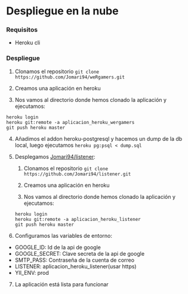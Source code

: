 Despliegue en la nube
=====================
### Requisitos
-   Heroku cli

### Despliegue

1.  Clonamos el repositorio `git clone https://github.com/Jomari94/weRgamers.git`

2.  Creamos una aplicación en heroku

3.  Nos vamos al directorio donde hemos clonado la aplicación y ejecutamos:
```
heroku login
heroku git:remote -a aplicacion_heroku_wergamers
git push heroku master
```

4.  Añadimos el addon heroku-postgresql y hacemos un dump de la db local, luego ejecutamos `heroku pg:psql < dump.sql`

5.  Desplegamos [Jomari94/listener](https://github.com/Jomari94/listener):
    1.  Clonamos el repositorio `git clone https://github.com/Jomari94/listener.git`

    2.  Creamos una aplicación en heroku

    3.  Nos vamos al directorio donde hemos clonado la aplicación y ejecutamos:
    ```
    heroku login
    heroku git:remote -a aplicacion_heroku_listener
    git push heroku master
    ```

6.  Configuramos las variables de entorno:
-   GOOGLE_ID:  Id de la api de google
-   GOOGLE_SECRET:  Clave secreta de la api de google
-   SMTP_PASS: Contraseña de la cuenta de correo
-   LISTENER:  aplicacion_heroku_listener(usar https)
-   YII_ENV:    prod

7. La aplicación está lista para funcionar
